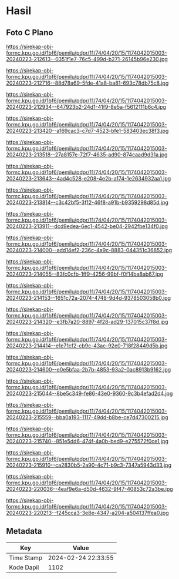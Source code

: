 # Hasil

## Foto C Plano

https://sirekap-obj-formc.kpu.go.id/1bf6/pemilu/pdpr/11/74/04/20/15/1174042015003-20240223-212613--0351f1e7-76c5-499d-b271-26145b96e230.jpg

https://sirekap-obj-formc.kpu.go.id/1bf6/pemilu/pdpr/11/74/04/20/15/1174042015003-20240223-212716--88d78a69-5fde-41a8-ba81-693c78db75c8.jpg

https://sirekap-obj-formc.kpu.go.id/1bf6/pemilu/pdpr/11/74/04/20/15/1174042015003-20240223-212934--647923b2-24d1-41f9-8e5a-f5612111b6c4.jpg

https://sirekap-obj-formc.kpu.go.id/1bf6/pemilu/pdpr/11/74/04/20/15/1174042015003-20240223-213420--a169cac3-c7d7-4523-bfe1-583403ec38f3.jpg

https://sirekap-obj-formc.kpu.go.id/1bf6/pemilu/pdpr/11/74/04/20/15/1174042015003-20240223-213518--27a8157e-72f7-4635-ad90-874caad9d31a.jpg

https://sirekap-obj-formc.kpu.go.id/1bf6/pemilu/pdpr/11/74/04/20/15/1174042015003-20240223-213643--4ad4c528-e208-4e2b-a174-1e2634932aa1.jpg

https://sirekap-obj-formc.kpu.go.id/1bf6/pemilu/pdpr/11/74/04/20/15/1174042015003-20240223-213814--c3c42bf5-3f12-46f8-a91b-b9359298d85d.jpg

https://sirekap-obj-formc.kpu.go.id/1bf6/pemilu/pdpr/11/74/04/20/15/1174042015003-20240223-213911--dcd9edea-6ec1-4542-be04-2942fbe134f0.jpg

https://sirekap-obj-formc.kpu.go.id/1bf6/pemilu/pdpr/11/74/04/20/15/1174042015003-20240223-214000--add14ef2-236c-4a9c-8883-044351c36852.jpg

https://sirekap-obj-formc.kpu.go.id/1bf6/pemilu/pdpr/11/74/04/20/15/1174042015003-20240223-214055--83fc0cfb-1ff9-4256-99bf-f0f14ba8ab67.jpg

https://sirekap-obj-formc.kpu.go.id/1bf6/pemilu/pdpr/11/74/04/20/15/1174042015003-20240223-214153--1651c72a-2074-4748-9d4d-9378503058b0.jpg

https://sirekap-obj-formc.kpu.go.id/1bf6/pemilu/pdpr/11/74/04/20/15/1174042015003-20240223-214320--e3fb7a20-8897-4f28-ad29-137015c37f8d.jpg

https://sirekap-obj-formc.kpu.go.id/1bf6/pemilu/pdpr/11/74/04/20/15/1174042015003-20240223-214414--e1e71cf2-cb9c-43ac-92e0-718f28449d5b.jpg

https://sirekap-obj-formc.kpu.go.id/1bf6/pemilu/pdpr/11/74/04/20/15/1174042015003-20240223-214600--e0e5bfaa-2b7b-4853-93a2-0ac8913b9162.jpg

https://sirekap-obj-formc.kpu.go.id/1bf6/pemilu/pdpr/11/74/04/20/15/1174042015003-20240223-215044--8be5c349-fe86-43e0-9360-9c3b4efad2d4.jpg

https://sirekap-obj-formc.kpu.go.id/1bf6/pemilu/pdpr/11/74/04/20/15/1174042015003-20240223-215559--bba0a193-1117-49dd-b8be-ce7d47300215.jpg

https://sirekap-obj-formc.kpu.go.id/1bf6/pemilu/pdpr/11/74/04/20/15/1174042015003-20240223-215740--851e5dd6-474f-4a0b-bed9-e275572f0ce1.jpg

https://sirekap-obj-formc.kpu.go.id/1bf6/pemilu/pdpr/11/74/04/20/15/1174042015003-20240223-215910--ca2830b5-2a90-4c71-b9c3-7347a5943d33.jpg

https://sirekap-obj-formc.kpu.go.id/1bf6/pemilu/pdpr/11/74/04/20/15/1174042015003-20240223-220036--4eaf9e6a-d50d-4632-9f47-40853c72a3be.jpg

https://sirekap-obj-formc.kpu.go.id/1bf6/pemilu/pdpr/11/74/04/20/15/1174042015003-20240223-220213--f245cca3-3e8e-4347-a204-a504137ffea0.jpg


## Metadata

| Key        | Value               |
| ---------- | ------------------- |
| Time Stamp | 2024-02-24 22:33:55 |
| Kode Dapil | 1102                |



